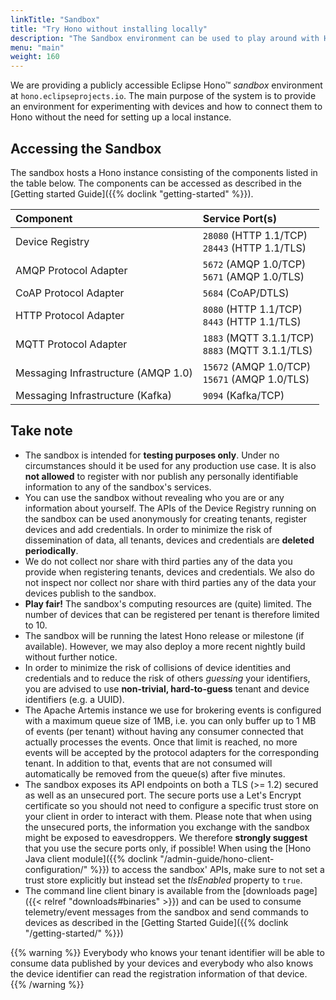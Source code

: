 ```yaml
---
linkTitle: "Sandbox"
title: "Try Hono without installing locally"
description: "The Sandbox environment can be used to play around with Hono's APIs without the need to set up a Kubernetes cluster and install Hono manually."
menu: "main"
weight: 160
---
```


We are providing a publicly accessible Eclipse Hono&trade; *sandbox* environment at `hono.eclipseprojects.io`.
The main purpose of the system is to provide an environment for experimenting with devices and how to connect them
to Hono without the need for setting up a local instance.

## Accessing the Sandbox

The sandbox hosts a Hono instance consisting of the components listed in the table below.
The components can be accessed as described in the [Getting started Guide]({{% doclink "getting-started" %}}).

| Component | Service Port(s) |
| :-------- | :-------------- |
| Device Registry | `28080` (HTTP 1.1/TCP)<br>`28443` (HTTP 1.1/TLS) |
| AMQP Protocol Adapter | `5672` (AMQP 1.0/TCP)<br>`5671` (AMQP 1.0/TLS) |
| CoAP Protocol Adapter | `5684` (CoAP/DTLS) |
| HTTP Protocol Adapter | `8080` (HTTP 1.1/TCP)<br>`8443` (HTTP 1.1/TLS) |
| MQTT Protocol Adapter | `1883` (MQTT 3.1.1/TCP)<br>`8883` (MQTT 3.1.1/TLS) |
| Messaging Infrastructure (AMQP 1.0) | `15672` (AMQP 1.0/TCP)<br>`15671` (AMQP 1.0/TLS) |
| Messaging Infrastructure (Kafka) | `9094` (Kafka/TCP) |

## Take note

* The sandbox is intended for **testing purposes only**. Under no circumstances should it be used for any production
  use case. It is also **not allowed** to register with nor publish any personally identifiable information to any of
  the sandbox's services.
* You can use the sandbox without revealing who you are or any information about yourself. The APIs of the Device
  Registry running on the sandbox can be used anonymously for creating tenants, register devices and add credentials.
  In order to minimize the risk of dissemination of data, all tenants, devices and credentials are **deleted
  periodically**.
* We do not collect nor share with third parties any of the data you provide when registering tenants, devices and
  credentials. We also do not inspect nor collect nor share with third parties any of the data your devices publish
  to the sandbox.
* **Play fair!** The sandbox's computing resources are (quite) limited. The number of devices that can be registered
  per tenant is therefore limited to 10.
* The sandbox will be running the latest Hono release or milestone (if available). However, we may also deploy a more
  recent nightly build without further notice.
* In order to minimize the risk of collisions of device identities and credentials and to reduce the risk of others
  *guessing* your identifiers, you are advised to use **non-trivial, hard-to-guess** tenant and device identifiers
  (e.g. a UUID).
* The Apache Artemis instance we use for brokering events is configured with a maximum queue size of 1MB, i.e. you
  can only buffer up to 1 MB of events (per tenant) without having any consumer connected that actually processes the
  events. Once that limit is reached, no more events will be accepted by the protocol adapters for the corresponding
  tenant. In addition to that, events that are not consumed will automatically be removed from the queue(s) after
  five minutes.
* The sandbox exposes its API endpoints on both a TLS (>= 1.2) secured as well as an unsecured port. The secure ports use a
  Let's Encrypt certificate so you should not need to configure a specific trust store on your client in order to
  interact with them. Please note that when using the unsecured ports, the information you exchange with the sandbox
  might be exposed to eavesdroppers. We therefore **strongly suggest** that you use the secure ports only, if possible!
  When using the [Hono Java client module]({{% doclink "/admin-guide/hono-client-configuration/" %}}) to access the sandbox'
  APIs, make sure to not set a trust store explicitly but instead set the *tlsEnabled* property to `true`.
* The command line client binary is available from the [downloads page]({{< relref "downloads#binaries" >}})
  and can be used to consume telemetry/event messages from the sandbox and send commands to devices as described in
  the [Getting Started Guide]({{% doclink "/getting-started/" %}})

{{% warning %}}
Everybody who knows your tenant identifier will be able to consume data published by your devices and everybody who
also knows the device identifier can read the registration information of that device.
{{% /warning %}}
